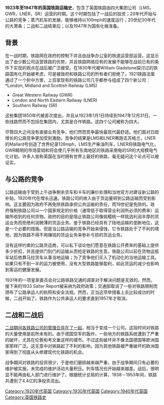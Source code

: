 **1923年至1947年的英国铁路运输史**，包含了英国铁路由四大集团公司（LMS，GWR，LNER，SR）运营的时期。这个时期包括了一战后的投资；20年代开始与公路的竞争；蒸汽机车的发展，能够维持以100mph的速度运行；20世纪30年代的大萧条；二战和二战结束后；以及1947年为国有化做准备。

## 背景

在一战时期，铁路网在政府的控制下并且由战争办公室的铁道运营部运营。这显示出了由少数公司运营铁路的优势，并且铁路网络应有的发展不能够在战前已有的条件下实现的观点在战后被广泛接受。在1830年代被William
Gladstone探讨过的铁路国有化开始被考虑，可是被政府和铁路公司的所有者们拒绝了。1921铁路法案通过了一个折中方案，上百家现有的铁路公司几乎都参与组成了四个新公司：
\*London, Midland and Scottish Railway (LMS)

  - Great Western Railway (GWR)
  - London and North Eastern Railway (LNER)
  - Southern Railway (SR)

这些集团1850年代被首次提出，并且从1923年1月1日持续到1947年12月31日。一些线路然而不包括在集团内，尤其是合作铁路。这四个公司被称为四大。

尽管四大之间没有直接业务竞争，他们然而竞争最快最现代最舒适。他们面对日趋增长的公路竞争更加受到激励。竞争的结果是LMS和LNER赛跑去苏格兰，LNER的Mallard号创造了世界纪录126mph，LMS生产柴油列车，LNER将铁路电气化，GWR精明的市场营销和将会使几乎所有东南地区的铁路采用电的SR的大规模电气化计划。许多人宣称英国在当时拥有世界上最好的铁路，毫无疑问这个论点可以被证实。

## 与公路的竞争

公路运输由于受到上千战争剩余货车和卡车的廉价处理和当地官方对建设新公路的补贴，1920年代在增长迅速。铁路公司的收入由于货运量转到公路运输而受到影响。这主要因为政府不再免除铁路承担公共运输的责任，而19世纪是免除的。政府强制铁路公司以一个国家规定的价格（通常低于取得营业利润所必须的费率）运输所收到的任何货物。政府的目的是阻止铁路公司像挑樱桃一样挑选利润丰厚的货运业务而拒绝利润微薄的货运业务。鉴于铁路已经具有了陆地运输的垄断地位，这是一个必要的措施。但是当公路运输的竞争开始来侵蚀，它令铁路处于了不利的境地，因为铁路不得不用赚钱的货运业务来弥补亏损的货运业务。

没有这样约束的公路货运商，可以私下谈论他们愿意在铁路公开费率的基础上提供多少折扣，并且提供门到门的运输从而抢走铁路的生意。铁路公司以前在货物运抵车站后依靠马拉货车从事当地运输；为了竞争他们买入了机动化的当地运输工具。如果只有不到一半的运力被使用，没有大型铁路能够盈利，如此货运的减少也影响到客运的健康发展。

1931年的一项皇家委员会对公路铁路交通的调查对于解决问题是无效的。然而，接下来的1933 Salter
Report被采纳为政府政策；交通部取消了一些对铁路限制而颁布了公路承运人的执照和安全法规。然而，正当这项举措看上去比较成功的时候，二战开始了。铁路作为公共承运人的要求直到1957年才取消。

## 二战和二战后

[二战期间各铁路公司的管理合并在了一起](../Page/二战.md "wikilink")，相当于变成一个公司。这段时间对铁路的大量使用是前所未有的。由于德国空军的轰炸，一些地方的铁路系统遭到了严重的破坏，尤其在伦敦和考文垂这样的城市。不过这些破坏并不像法国德国等欧洲国家那样广泛。这无意中对铁路起了不利的影响，因为其他铁路被严重破坏的欧洲国家得到了彻底从头修建现代化铁路的机会。

战争期间对铁路的投资很少，于是他们磨损越来越严重。由于战争期间只有必要的维护被实施，未完成的维护活动大量积压。列车情况也开始越来越差。战后，很明显不能再由私人部门进行维护了。根据统计总局的计算，1938－1953年间，铁路共遭到了4.4亿的净投资流出。

[Category:1920年代英国](https://zh.wikipedia.org/wiki/Category:1920年代英国 "wikilink")
[Category:1930年代英国](https://zh.wikipedia.org/wiki/Category:1930年代英国 "wikilink")
[Category:1940年代英国](https://zh.wikipedia.org/wiki/Category:1940年代英国 "wikilink")
[Category:英国铁路史](https://zh.wikipedia.org/wiki/Category:英国铁路史 "wikilink")